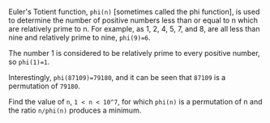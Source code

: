 Euler's Totient function, `phi(n)` [sometimes called the phi function], 
is used to determine the number of positive numbers less than or equal to n which are relatively prime to n. 
For example, as 1, 2, 4, 5, 7, and 8, are all less than nine and relatively prime to nine, `phi(9)=6`.

The number 1 is considered to be relatively prime to every positive number, so `phi(1)=1`.

Interestingly, `phi(87109)=79180`, and it can be seen that `87109` is a permutation of `79180`.

Find the value of `n`, `1 < n < 10^7`, for which `phi(n)` is a permutation of n and the ratio `n/phi(n)` produces a minimum.